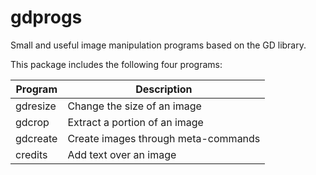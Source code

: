 gdprogs
=======

Small and useful image manipulation programs based on the GD library.

This package includes the following four programs:

Program  | Description
---------|------------
gdresize | Change the size of an image
gdcrop   | Extract a portion of an image
gdcreate | Create images through meta-commands
credits  | Add text over an image
